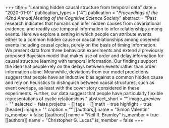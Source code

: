 +++
title = "Learning hidden causal structure from temporal data"
date = "2020-01-01"
publication_types = ["4"]
publication = "_Proceedings of the 42nd Annual Meeting of the Cognitive Science Society_"
abstract = "Past research indicates that humans can infer hidden causes from covariational evidence, and readily use temporal information to infer relationships among events. Here we explore a setting in which people can attribute events either to a common hidden cause or causal relationships among observed events including causal cycles, purely on the basis of timing information. We present data from three behavioral experiments and extend a previously proposed Bayesian model that makes use of order and delay information for causal structure learning with temporal information. Our findings support the idea that people rely on the delays between events rather than order information alone. Meanwhile, deviations from our model predictions suggest that people have an inductive bias against a common hidden cause and rely on heuristics to distinguish between causal structures, such as event overlaps, as least with the cover story considered in these experiments. Further, our data suggest that people have particularly flexible representations of cyclic relationships."
abstract_short = ""
image_preview = ""
selected = false
projects = []
tags = []
math = true
highlight = true
[header]
image = ""
caption = ""
[[authors]]
	name = "Simon Valentin"
	is_member = false
[[authors]]
	name = "Neil R. Bramley"
	is_member = true
[[authors]]
	name = "Christopher G. Lucas"
	is_member = false
+++
